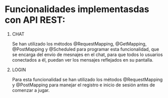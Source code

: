 # Funcionalidades implementasdas con API REST:

1. CHAT

    Se han utilizado los métodos @RequestMapping, @GetMapping, @PostMapping y @Scheduled para programar esta funcionalidad, que se encarga del envío de mesnajes en el chat, para que todos lo usuarios conectados a él, puedan ver los mensajes reflejados en su pantalla.

2. LOGIN

    Para esta funcionalidad se han utilizado los métodos @RequestMapping y @PostMapping para manejar el registro e inicio de sesión antes de comenzar a jugar.

